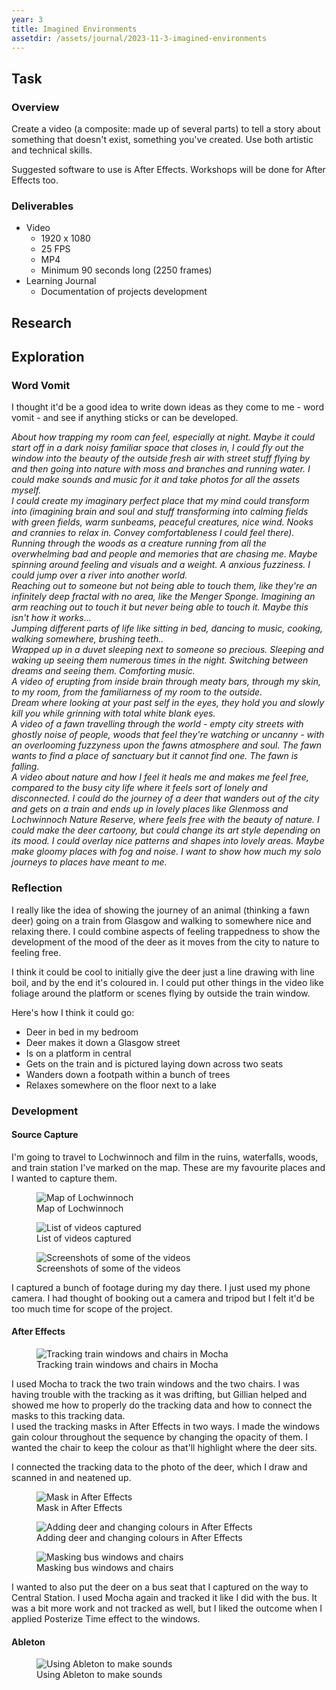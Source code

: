 ```yaml
---
year: 3
title: Imagined Environments
assetdir: /assets/journal/2023-11-3-imagined-environments
---
```


## Task

### Overview

Create a video (a composite: made up of several parts) to tell a story about something that doesn't exist, something you've created. Use both artistic and technical skills.

Suggested software to use is After Effects. Workshops will be done for After Effects too.

### Deliverables

* Video
    * 1920 x 1080
    * 25 FPS
    * MP4
    * Minimum 90 seconds long (2250 frames)
* Learning Journal
    * Documentation of projects development

## Research

## Exploration

### Word Vomit

I thought it'd be a good idea to write down ideas as they come to me - word vomit - and see if anything sticks or can be developed.

<div class="row row-gap-3">
    <div class="col-6">
        <i>
            About how trapping my room can feel, especially at night. Maybe it could start off in a dark noisy familiar space that closes in, I could fly out the window into the beauty of the outside fresh air with street stuff flying by and then going into nature with moss and branches and running water. I could make sounds and music for it and take photos for all the assets myself.
        </i>
    </div>
    <div class="col-6">
        <i>
            I could create my imaginary perfect place that my mind could transform into (imagining brain and soul and stuff transforming into calming fields with green fields, warm sunbeams, peaceful creatures, nice wind. Nooks and crannies to relax in. Convey comfortableness I could feel there).
        </i>
    </div>
    <div class="col-6">
        <i>
            Running through the woods as a creature running from all the overwhelming bad and people and memories that are chasing me. Maybe spinning around feeling and visuals and a weight. A anxious fuzziness. I could jump over a river into another world. 
        </i>
    </div>
    <div class="col-6">
        <i>
            Reaching out to someone but not being able to touch them, like they're an infinitely deep fractal with no area, like the Menger Sponge. Imagining an arm reaching out to touch it but never being able to touch it. Maybe this isn't how it works...
        </i>
    </div>
    <div class="col-6">
        <i>
            Jumping different parts of life like sitting in bed, dancing to music, cooking, walking somewhere, brushing teeth..
        </i>
    </div>
    <div class="col-6">
        <i>
            Wrapped up in a duvet sleeping next to someone so precious. Sleeping and waking up seeing them numerous times in the night. Switching between dreams and seeing them. Comforting music.
        </i>
    </div>
    <div class="col-6">
        <i>
            A video of erupting from inside brain through meaty bars, through my skin, to my room, from the familiarness of my room to the outside.
        </i>
    </div>
    <div class="col-6">
        <i>
            Dream where looking at your past self in the eyes, they hold you and slowly kill you while grinning with total white blank eyes.
        </i>
    </div>
    <div class="col-6">
        <i>
            A video of a fawn travelling through the world - empty city streets with ghostly noise of people, woods that feel they're watching or uncanny - with an overlooming fuzzyness upon the fawns atmosphere and soul. The fawn wants to find a place of sanctuary but it cannot find one. The fawn is falling. 
        </i>
    </div>
    <div class="col-6">
        <i>
            A video about nature and how I feel it heals me and makes me feel free, compared to the busy city life where it feels sort of lonely and disconnected. I could do the journey of a deer that wanders out of the city and gets on a train and ends up in lovely places like Glenmoss and Lochwinnoch Nature Reserve, where feels free with the beauty of nature. I could make the deer cartoony, but could change its art style depending on its mood. I could overlay nice patterns and shapes into lovely areas. Maybe make gloomy places with fog and noise. I want to show how much my solo journeys to places have meant to me.
        </i>
    </div>
</div>

### Reflection

I really like the idea of showing the journey of an animal (thinking a fawn deer) going on a train from Glasgow and walking to somewhere nice and relaxing there. I could combine aspects of feeling trappedness to show the development of the mood of the deer as it moves from the city to nature to feeling free.

I think it could be cool to initially give the deer just a line drawing with line boil, and by the end it's coloured in. I could put other things in the video like foliage around the platform or scenes flying by outside the train window.

Here's how I think it could go:
* Deer in bed in my bedroom
* Deer makes it down a Glasgow street
* Is on a platform in central
* Gets on the train and is pictured laying down across two seats
* Wanders down a footpath within a bunch of trees
* Relaxes somewhere on the floor next to a lake

### Development
#### Source Capture
<div class="row gy-4">
<div class="col-6">
I'm going to travel to Lochwinnoch and film in the ruins, waterfalls, woods, and train station I've marked on the map. These are my favourite places and I wanted to capture them.
</div>
<figure class="figure col-6">
    <img src="{{ page.assetdir }}/Map.jpg" class="figure-img img-fluid" alt="Map of Lochwinnoch">
    <figcaption class="figure-caption">Map of Lochwinnoch</figcaption>
</figure>
<figure class="figure col-6">
    <img src="{{ page.assetdir }}/Files.jpg" class="figure-img img-fluid" alt="List of videos captured">
    <figcaption class="figure-caption">List of videos captured</figcaption>
</figure>
<figure class="figure col-6">
    <img src="{{ page.assetdir }}/Photos.png" class="figure-img img-fluid" alt="Screenshots of some of the videos">
    <figcaption class="figure-caption">Screenshots of some of the videos</figcaption>
</figure>
</div>
I captured a bunch of footage during my day there. I just used my phone camera. I had thought of booking out a camera and tripod but I felt it'd be too much time for scope of the project.

#### After Effects

<div class="row gy-4">
<figure class="figure col-6">
    <img src="{{ page.assetdir }}/Chair Mocha.jpeg" class="figure-img img-fluid" alt="Tracking train windows and chairs in Mocha">
    <figcaption class="figure-caption">Tracking train windows and chairs in Mocha</figcaption>
</figure>
<div class="col-6">
I used Mocha to track the two train windows and the two chairs. I was having trouble with the tracking as it was drifting, but Gillian helped and showed me how to properly do the tracking data and how to connect the masks to this tracking data.
</div>
<div class="col-4">
I used the tracking masks in After Effects in two ways. I made the windows gain colour throughout the sequence by changing the opacity of them. I wanted the chair to keep the colour as that'll highlight where the deer sits.

I connected the tracking data to the photo of the deer, which I draw and scanned in and neatened up.
</div>
<figure class="figure col-4">
    <img src="{{ page.assetdir }}/Chair AE.jpg" class="figure-img img-fluid" alt="Mask in After Effects">
    <figcaption class="figure-caption">Mask in After Effects</figcaption>
</figure>
<figure class="figure col-4">
    <img src="{{ page.assetdir }}/Deer Chair AE.jpg" class="figure-img img-fluid" alt="Adding deer and changing colours in After Effects">
    <figcaption class="figure-caption">Adding deer and changing colours in After Effects</figcaption>
</figure>

<figure class="figure col-8">
    <img src="{{ page.assetdir }}/Bus AE.jpg" class="figure-img img-fluid" alt="Masking bus windows and chairs">
    <figcaption class="figure-caption">Masking bus windows and chairs</figcaption>
</figure>
<div class="col-4">
I wanted to also put the deer on a bus seat that I captured on the way to Central Station. I used Mocha again and tracked it like I did with the bus. It was a bit more work and not tracked as well, but I liked the outcome when I applied Posterize Time effect to the windows.
</div>
</div>

#### Ableton
<figure class="figure col-12">
    <img src="{{ page.assetdir }}/Music.png" class="figure-img img-fluid" alt="Using Ableton to make sounds">
    <figcaption class="figure-caption">Using Ableton to make sounds</figcaption>
</figure>